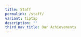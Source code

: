 ```yaml
---
title: Staff
permalink: /staff/
variant: tiptap
description: ""
third_nav_title: Our Achievements
---
```

